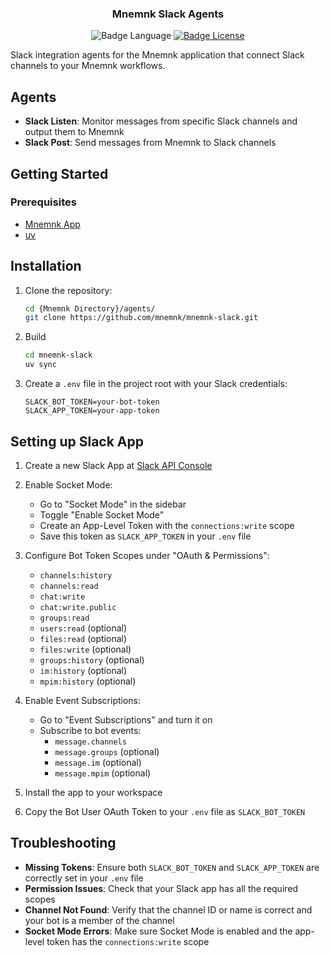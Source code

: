 <div align="center">
  <h3 align="center">Mnemnk Slack Agents</h3>

![Badge Language] 
[![Badge License]][License]

</div>

Slack integration agents for the Mnemnk application that connect Slack channels to your Mnemnk workflows.

## Agents

- **Slack Listen**: Monitor messages from specific Slack channels and output them to Mnemnk
- **Slack Post**: Send messages from Mnemnk to Slack channels

## Getting Started

### Prerequisites

- [Mnemnk App](https://github.com/mnemnk/mnemnk-app)
- [uv](https://github.com/astral-sh/uv)

## Installation

1. Clone the repository:
   ```bash
   cd {Mnemnk Directory}/agents/
   git clone https://github.com/mnemnk/mnemnk-slack.git
   ```

2. Build
   ```bash
   cd mnemnk-slack
   uv sync
   ```

3. Create a `.env` file in the project root with your Slack credentials:
   ```
   SLACK_BOT_TOKEN=your-bot-token
   SLACK_APP_TOKEN=your-app-token
   ```

## Setting up Slack App

1. Create a new Slack App at [Slack API Console](https://api.slack.com/apps)

2. Enable Socket Mode:
   - Go to "Socket Mode" in the sidebar
   - Toggle "Enable Socket Mode"
   - Create an App-Level Token with the `connections:write` scope
   - Save this token as `SLACK_APP_TOKEN` in your `.env` file

3. Configure Bot Token Scopes under "OAuth & Permissions":
   - `channels:history`
   - `channels:read`
   - `chat:write`
   - `chat:write.public`
   - `groups:read`
   - `users:read` (optional)
   - `files:read` (optional)
   - `files:write` (optional)
   - `groups:history` (optional)
   - `im:history` (optional)
   - `mpim:history` (optional)

4. Enable Event Subscriptions:
   - Go to "Event Subscriptions" and turn it on
   - Subscribe to bot events:
     - `message.channels`
     - `message.groups` (optional)
     - `message.im` (optional)
     - `message.mpim` (optional)

5. Install the app to your workspace

6. Copy the Bot User OAuth Token to your `.env` file as `SLACK_BOT_TOKEN`

## Troubleshooting

- **Missing Tokens**: Ensure both `SLACK_BOT_TOKEN` and `SLACK_APP_TOKEN` are correctly set in your `.env` file
- **Permission Issues**: Check that your Slack app has all the required scopes
- **Channel Not Found**: Verify that the channel ID or name is correct and your bot is a member of the channel
- **Socket Mode Errors**: Make sure Socket Mode is enabled and the app-level token has the `connections:write` scope

<!----------------------------------------------------------------------------->

[License]: https://github.com/mnemnk/mnemnk-slack

<!----------------------------------{ Badges }--------------------------------->

[Badge Language]: https://img.shields.io/github/languages/top/mnemnk/mnemnk-slack
[Badge License]: https://img.shields.io/badge/License-MIT%20or%20Apache%202-green.svg
